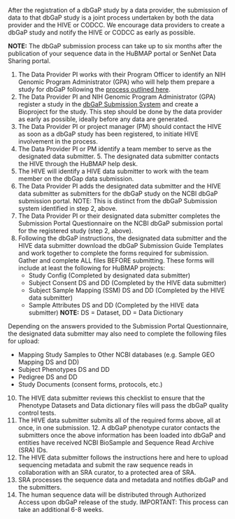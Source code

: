 After the registration of a dbGaP study by a data provider, the submission of data to that dbGaP study is a joint process undertaken by both the data provider and the HIVE or CODCC. We encourage data providers to create a dbGaP study and notify the HIVE or CODCC as early as possible. 

**NOTE:** The dbGaP submission process can take up to six months after the publication of your sequence data in the HuBMAP portal or SenNet Data Sharing portal. 

1. The Data Provider PI works with their Program Officer to identify an NIH Genomic Program Administrator (GPA) who will help them prepare a study for dbGaP following the [process outlined here](https://sharing.nih.gov/genomic-data-sharing-policy/submitting-genomic-data/how-to-register-and-submit-a-study-in-dbgap). 
2. The Data Provider PI and NIH Genomic Program Administrator (GPA) register a study in the [dbGaP Submission System](https://dbgap.ncbi.nlm.nih.gov/dbgap/ss/dbgapss.cgi?login) and create a Bioproject for the study. This step should be done by the data provider as early as possible, ideally before any data are generated. 
3. The Data Provider PI or project manager (PM) should contact the HIVE as soon as a dbGaP study has been registered, to initiate HIVE involvement in the process. 
4. The Data Provider PI or PM identify a team member to serve as the designated data submitter. 5. The designated data submitter contacts the HIVE through the HuBMAP help desk. 
6. The HIVE will identify a HIVE data submitter to work with the team member on the dbGap data submission. 
7. The Data Provider PI adds the designated data submitter and the HIVE data submitter as submitters for the dbGaP study on the NCBI dbGaP submission portal. NOTE: This is distinct from the dbGaP Submission system identified in step 2, above. 
8. The Data Provider PI or their designated data submitter completes the Submission Portal Questionnaire on the NCBI dbGaP submission portal for the registered study (step 2, above). 
9. Following the dbGaP instructions, the designated data submitter and the HIVE data submitter download the dbGaP Submission Guide Templates and work together to complete the forms required for submission. Gather and complete ALL files BEFORE submitting. 
These forms will include at least the following for HuBMAP projects: 
    - Study Config (Completed by designated data submitter)
    - Subject Consent DS and DD (Completed by the HIVE data submitter)
    - Subject Sample Mapping (SSM) DS and DD (Completed by the HIVE data submitter)
    - Sample Attributes DS and DD (Completed by the HIVE data submitter) 
    **NOTE:** DS = Dataset, DD = Data Dictionary 

Depending on the answers provided to the Submission Portal Questionnaire, the designated data submitter may also need to complete the following files for upload: 
  - Mapping Study Samples to Other NCBI databases (e.g. Sample GEO Mapping DS and DD)
  - Subject Phenotypes DS and DD
  - Pedigree DS and DD
  - Study Documents (consent forms, protocols, etc.) 
    
10. The HIVE data submitter reviews this checklist to ensure that the Phenotype Datasets and Data dictionary files will pass the dbGaP quality control tests. 
11. The HIVE data submitter submits all of the required forms above, all at once, in one submission. 12. A dbGaP phenotype curator contacts the submitters once the above information has been loaded into dbGaP and entities have received NCBI BioSample and Sequence Read Archive (SRA) IDs. 
13. The HIVE data submitter follows the instructions here and here to upload sequencing metadata and submit the raw sequence reads in collaboration with an SRA curator, to a protected area of SRA. 
14. SRA processes the sequence data and metadata and notifies dbGaP and the submitters. 
15. The human sequence data will be distributed through Authorized Access upon dbGaP release of the study. IMPORTANT: This process can take an additional 6-8 weeks.
